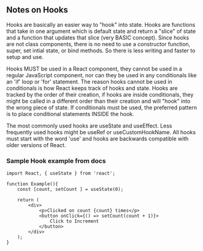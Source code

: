 ## Notes on Hooks

Hooks are basically an easier way to "hook" into state. Hooks are functions that take in one argument which is default state and return a "slice" of state and a function that updates that slice (very BASIC concept). Since hooks are not class components, there is no need to use a constructor function, super, set intial state, or bind methods. So there is less writing and faster to setup and use.

Hooks MUST be used in a React component, they cannot be used in a regular JavaScript component, nor can they be used in any conditionals like an 'if' loop or 'for' statement. The reason hooks cannot be used in conditionals is how React keeps track of hooks and state. Hooks are tracked by the order of their creation, if hooks are inside conditionals, they might be called in a different order than their creation and will "hook" into the wrong piece of state. If conditionals must be used, the preferred pattern is to place conditional statements INSIDE the hook.

The most commonly used hooks are useState and useEffect. Less frequently used hooks might be useRef or useCustomHookName. All hooks must start with the word 'use' and hooks are backwards compatible with older versions of React.

### Sample Hook example from docs

```
import React, { useState } from 'react';

function Example(){
    const [count, setCount ] = useState(0);

    return (
        <div>
            <p>Clicked on count {count} times</p>
            <button onClick={() => setCount(count + 1)}>
                Click to Increment
            </button>
        </div>
    );
}

```
